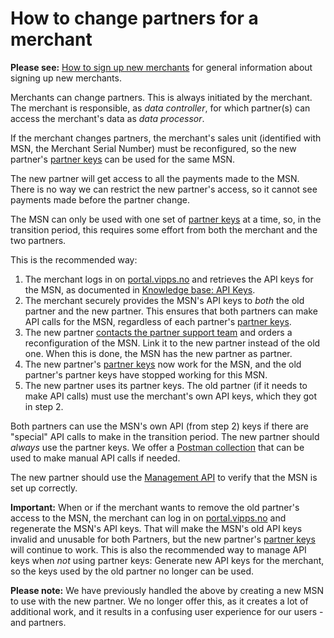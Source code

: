 <!-- START_METADATA
---
title: How to change partners
sidebar_label: How to change partners
description: How to change partners in Vipps MobilePay
sidebar_position: 25
pagination_next: null
pagination_prev: null
---
END_METADATA -->

# How to change partners for a merchant

**Please see:**
[How to sign up new merchants](README.md#how-to-sign-up-new-merchants)
for general information about signing up new merchants.

Merchants can change partners. This is always initiated by the merchant. The
merchant is responsible, as *data controller*, for which partner(s) can access the
merchant's data as *data processor*.

If the merchant changes partners, the merchant's sales unit (identified with MSN,
the Merchant Serial Number) must be reconfigured, so the new partner's
[partner keys](partner-keys.md)
can be used for the same MSN.

The new partner will get access to all the payments made to the MSN.
There is no way we can restrict the new partner's access, so it cannot see
payments made before the partner change.

The MSN can only be used with one set of
[partner keys](partner-keys.md)
at a time,
so, in the transition period, this requires some effort from
both the merchant and the two partners.

This is the recommended way:

1. The merchant logs in on
   [portal.vipps.no](https://portal.vipps.no)
   and retrieves the API keys for the MSN, as documented in
   [Knowledge base: API Keys](https://developer.vippsmobilepay.com/docs/knowledge-base/api-keys#getting-the-api-keys).
2. The merchant securely provides the MSN's API keys to *both* the
   old partner and the new partner. This ensures that both partners can
   make API calls for the MSN, regardless of each partner's
   [partner keys](partner-keys.md).
3. The new partner [contacts the partner support team](README.md#questions)
   and orders a reconfiguration of the MSN. Link it to the new partner instead
   of the old one.
   When this is done, the MSN has the new partner as partner.
4. The new partner's
   [partner keys](partner-keys.md)
   now work for the MSN,
   and the old partner's partner keys have stopped working for this MSN.
5. The new partner uses its partner keys.
   The old partner (if it needs to make API calls) must use the merchant's own API keys,
   which they got in step 2.

Both partners can use the MSN's own API (from step 2) keys if there are "special"
API calls to make in the transition period.
The new partner should *always* use the partner keys.
We offer a
[Postman collection](https://developer.vippsmobilepay.com/docs/APIs/recurring-api/recurring-api-quick-start)
that can be used to make manual API calls if needed.

The new partner should use the
[Management API](https://developer.vippsmobilepay.com/docs/APIs/management-api/)
to verify that the MSN is set up correctly.

**Important:** When or if the merchant wants to remove the old partner's access
to the MSN, the merchant can log in on
[portal.vipps.no](https://portal.vipps.no)
and regenerate the MSN's API keys.
That will make the MSN's old API keys invalid and unusable for both Partners,
but the new partner's
[partner keys](partner-keys.md)
will continue to work.
This is also the recommended way to manage API keys when *not* using partner keys:
Generate new API keys for the merchant, so the keys used by the old partner no
longer can be used.

**Please note:** We have previously handled the above by creating a new MSN to use with the
new partner. We no longer offer this, as it creates a lot of additional work,
and it results in a confusing user experience for our users - and partners.
